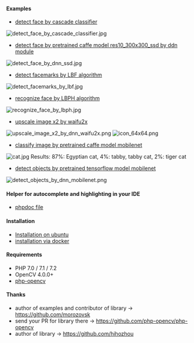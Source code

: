 #### Examples
- [detect face by cascade classifier](https://github.com/php-opencv/php-opencv-examples/blob/master/detect_face_by_cascade_classifier.php)

![detect_face_by_cascade_classifier.jpg](https://raw.githubusercontent.com/php-opencv/php-opencv-examples/master/results/detect_face_by_cascade_classifier.jpg)

- [detect face by pretrained caffe model res10_300x300_ssd by ddn module](https://github.com/php-opencv/php-opencv-examples/blob/master/detect_face_by_dnn_ssd.php)

![detect_face_by_dnn_ssd.jpg](https://raw.githubusercontent.com/php-opencv/php-opencv-examples/master/results/detect_face_by_dnn_ssd.jpg)

- [detect facemarks by LBF algorithm](https://github.com/php-opencv/php-opencv-examples/blob/master/detect_facemarks_by_lbf.php)

![detect_facemarks_by_lbf.jpg](https://raw.githubusercontent.com/php-opencv/php-opencv-examples/master/results/detect_facemarks_by_lbf.jpg)

- [recognize face by LBPH algorithm](https://github.com/php-opencv/php-opencv-examples/blob/master/recognize_face_by_lbph.php)

![recognize_face_by_lbph.jpg](https://raw.githubusercontent.com/php-opencv/php-opencv-examples/master/results/recognize_face_by_lbph.jpg)

- [upscale image x2 by waifu2x](https://github.com/php-opencv/php-opencv-examples/blob/master/upscale_image_x2_by_dnn_waifu2x.php)

![upscale_image_x2_by_dnn_waifu2x.png](https://raw.githubusercontent.com/php-opencv/php-opencv-examples/master/images/icon_64x64.png) ![icon_64x64.png](https://raw.githubusercontent.com/php-opencv/php-opencv-examples/master/results/upscale_image_x2_by_dnn_waifu2x.png)

- [classify image by pretrained caffe model mobilenet](https://github.com/php-opencv/php-opencv-examples/blob/master/classify_image_by_dnn_mobilenet.php)

![cat.jpg](https://raw.githubusercontent.com/php-opencv/php-opencv-examples/master/images/cat.jpg)
Results: 87%: Egyptian cat, 4%: tabby, tabby cat, 2%: tiger cat

- [detect objects by pretrained tensorflow model mobilenet](https://github.com/php-opencv/php-opencv-examples/blob/master/detect_objects_by_dnn_mobilenet.php)

![detect_objects_by_dnn_mobilenet.png](https://raw.githubusercontent.com/php-opencv/php-opencv-examples/master/results/detect_objects_by_dnn_mobilenet.png)

#### Helper for autocomplete and highlighting in your IDE
- [phpdoc file](https://github.com/php-opencv/php-opencv-examples/blob/master/phpdoc.php)

#### Installation
- [Installation on ubuntu](https://github.com/php-opencv/php-opencv-examples/wiki/Installation-on-ubuntu)
- [installation via docker](https://github.com/php-opencv/php-opencv-examples/wiki/installation-via-docker)

#### Requirements
- PHP 7.0 / 7.1 / 7.2
- OpenCV 4.0.0+
- [php-opencv](https://github.com/php-opencv/php-opencv)

#### Thanks
- author of examples and contributor of library -> https://github.com/morozovsk
- send your PR for library there -> https://github.com/php-opencv/php-opencv
- author of library -> https://github.com/hihozhou
